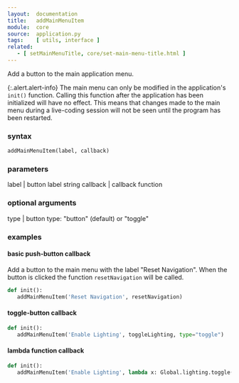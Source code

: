```yaml
---
layout:  documentation
title:   addMainMenuItem
module:  core
source:  application.py
tags:    [ utils, interface ]
related: 
   - [ setMainMenuTitle, core/set-main-menu-title.html ]
---
```


Add a button to the main application menu.

{:.alert.alert-info}
The main menu can only be modified in the application's `init()` function.
Calling this function after the application has been initialized will have
no effect. This means that changes made to the main menu during a live-coding
session will not be seen until the program has been restarted.

### syntax

~~~ python
addMainMenuItem(label, callback)
~~~

### parameters

label    | button label string
callback | callback function


### optional arguments

type | button type: "button" (default) or "toggle"


### examples

#### basic push-button callback

Add a button to the main menu with the label "Reset Navigation". When the button is
clicked the function `resetNavigation` will be called. 

~~~ python
def init():
   addMainMenuItem('Reset Navigation', resetNavigation)
~~~

#### toggle-button callback

~~~ python
def init():
   addMainMenuItem('Enable Lighting', toggleLighting, type="toggle")
~~~

#### lambda function callback

~~~ python
def init():
   addMainMenuItem('Enable Lighting', lambda x: Global.lighting.toggle(), type="toggle")
~~~
